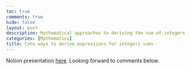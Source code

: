 ```yaml
---
toc: true
comments: true
hide: false
layout: post
description: Mathematical approaches to deriving the sum of integers
categories: [Mathematics]
title: Cute ways to derive expressions for integers sums
---
```


Notion presentation [here](https://wise-turret-40a.notion.site/Sums-of-integers-37ebfd0422d24468b0242cacb751cf78). Looking forward to comments below.

